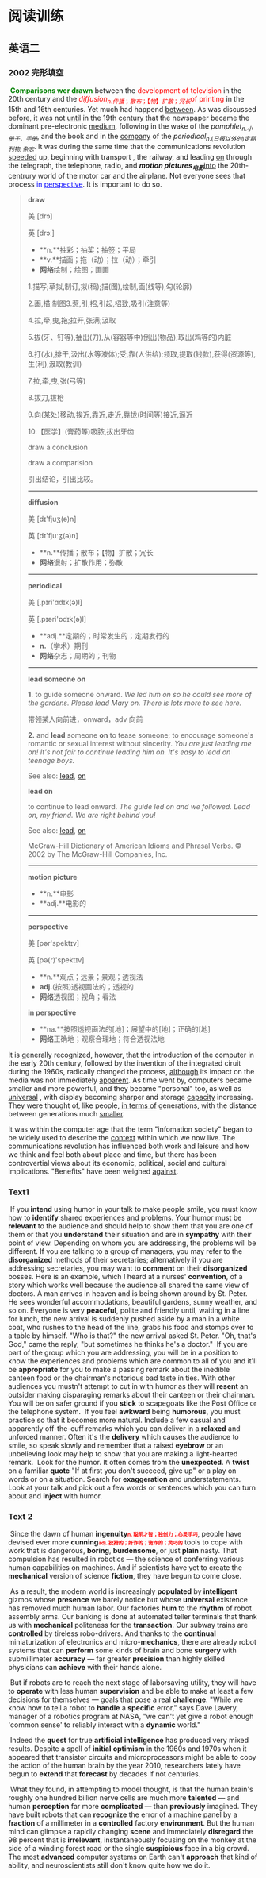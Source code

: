 # 阅读训练

## 英语二

### 2002 完形填空

​	<font color = green>**Comparisons wer drawn**</font> between the <font color = red>development of television</font> in the 20th century and the <font color = red>$diffusion_{n.传播；散布；【物】扩散；冗长}$​​​​ of printing</font> in the 15th and 16th centuries.  Yet much had happend <u>between</u>.  As was discussed before, it was not  <u>until</u> in the 19th century that the newspaper became the dominant pre-electronic <u>medium</u>, following in the wake of the $pamphlet_{n. 小册子，手册}$​​​​, and the book and in the <u>company</u> of the $periodical_{n.(日报以外的)定期刊物,杂志}$​​​​​. It was during the same time that the communications revolution <u>speeded</u> up, beginning with transport , the railway, and leading <u>on</u> through the telegraph, the telephone, radio, and **$motion\ pictures_{电影}$​​​​​** <u>into</u> the 20th-centrury world of the motor car and the airplane. Not everyone sees that process <font color = blue>in <u>perspective</u></font>. It is important to do so.

> **draw**
>
> 美 [drɔ]
>
> 英 [drɔː]
>
> - **n.**抽彩；抽奖；抽签；平局
> - **v.**描画；拖（动）；拉（动）；牵引
> - **网络**绘制；绘图；画画
>
> 1.描写;草拟,制订,拟(稿);描(图),绘制,画(线等),勾(轮廓)
>
> 2.画,描;制图3.惹,引,招,引起,招致,吸引(注意等)
>
> 4.拉,牵,曳,拖;拉开,张满;汲取
>
> 5.拔(牙、钉等),抽出(刀),从(容器等中)倒出(物品);取出(鸡等的)内脏
>
> 6.打(水),排干,汲出(水等液体);受,靠(人供给);领取,提取(钱款),获得(资源等),生(利),汲取(教训)
>
> 7.拉,牵,曳,张(弓等)
>
> 8.拔刀,拔枪
>
> 9.向(某处)移动,挨近,靠近,走近,靠拢(时间等)接近,逼近
>
> 10.【医学】(膏药等)吸脓,拔出牙齿
>
> draw a conclusion 
>
> draw a comparision
>
> 引出结论，引出比较。
>
> ---
>
> **diffusion**
>
> 美 [dɪ'fjuʒ(ə)n]
>
> 英 [dɪ'fjuːʒ(ə)n]
>
> - **n.**传播；散布；【物】扩散；冗长
> - **网络**漫射；扩散作用；弥散
>
> ---
>
> **periodical**
>
> 美 [.pɪri'ɑdɪk(ə)l]
>
> 英 [.pɪəri'ɒdɪk(ə)l]
>
> - **adj.**定期的；时常发生的；定期发行的
> - **n.**（学术）期刊
> - **网络**杂志；周期的；刊物
>
> ---
>
> **lead someone on**
>
> **1.** to guide someone onward. *We led him on so he could see more of the gardens.* *Please lead Mary on. There is lots more to see here.*
>
> 带领某人向前进，onward，adv 向前
>
> **2.** and **lead** someone **on** to tease someone; to encourage someone's romantic or sexual interest without sincerity. *You are just leading me on!* *It's not fair to continue leading him on.* *It's easy to lead on teenage boys.*
>
> See also: [lead](https://idioms.thefreedictionary.com/lead), [on](https://idioms.thefreedictionary.com/on)
>
> **lead on**
>
> to continue to lead onward. *The guide led on and we followed.* *Lead on, my friend. We are right behind you!*
>
> See also: [lead](https://idioms.thefreedictionary.com/lead), [on](https://idioms.thefreedictionary.com/on)
>
> McGraw-Hill Dictionary of American Idioms and Phrasal Verbs. © 2002 by The McGraw-Hill Companies, Inc.
>
> ---
>
> **motion picture**
>
> - **n.**电影
> - **adj.**电影的
>
> ---
>
> **perspective**
>
> 美 [pər'spektɪv]
>
> 英 [pə(r)'spektɪv]
>
> - **n.**观点；远景；景观；透视法
> - **adj.**(按照)透视画法的；透视的
> - **网络**透视图；视角；看法
>
> **in perspective**
>
> - **na.**按照透视画法的[地]；展望中的[地]；正确的[地]
> - **网络**正确地；观察合理地；符合透视法地

It is generally recognized, however, that the introduction of the computer in the early 20th century, followed by the invention of the integrated ciruit during the 1960s, radically changed the process, <u>although</u> its impact on the media was not immediately <u>apparent</u>. As time went by, computers became smaller and more powerful, and they became "personal" too, as well as <u>universal</u> , with display becoming sharper and storage <u>capacity</u> increasing. They were thought of, like people, <u>in terms of</u>  generations, with the distance between generations much <u>smaller</u>.

It was within the computer age that the term "infomation society" began to be widely used to describe the <u>context</u>  within which we now live. The communications revolution has influenced both work and leisure and how we think and feel both about place and time, but there has been controvertial views about its economic, political, social and cultural implications. "Benefits" have been weighed <u>against</u>.



### Text1

​	If you **intend** using humor in your talk to make people smile, you must know how to **identify** shared experiences and problems. Your humor must be **relevant** to the audience and should help to show them that you are one of them or that you **understand** their situation and are in **sympathy** with their point of view. Depending on whom you are addressing, the problems will be different. If you are talking to a group of managers, you may refer to the **disorganized** methods of their secretaries; alternatively if you are addressing secretaries, you may want to **comment** on their **disorganized** bosses.
Here is an example, which I heard at a nurses' **convention**, of a story which works well because the audience all shared the same view of doctors. A man arrives in heaven and is being shown around by St. Peter. He sees wonderful accommodations, beautiful gardens, sunny weather, and so on. Everyone is very **peaceful**, polite and friendly until, waiting in a line for lunch, the new arrival is suddenly pushed aside by a man in a white coat, who rushes to the head of the line, grabs his food and stomps over to a table by himself. "Who is that?" the new arrival asked St. Peter. "Oh, that's God," came the reply, "but sometimes he thinks he's a doctor."
​	If you are part of the group which you are addressing, you will be in a position to know the experiences and problems which are common to all of you and it'll be **appropriate** for you to make a passing remark about the inedible canteen food or the chairman's notorious bad taste in ties. With other audiences you mustn't attempt to cut in with humor as they will **resent** an outsider making disparaging remarks about their canteen or their chairman. You will be on safer ground if you **stick** to scapegoats like the Post Office or the telephone system.
​	If you feel **awkward** being **humorous**, you must practice so that it becomes more natural. Include a few casual and apparently off-the-cuff remarks which you can deliver in a **relaxed** and unforced manner. Often it's the **delivery** which causes the audience to smile, so speak slowly and remember that a raised **eyebrow** or an unbelieving look may help to show that you are making a light-hearted remark.
​	Look for the humor. It often comes from the **unexpected**. A **twist** on a familiar **quote** "If at first you don't succeed, give up" or a play on words or on a situation. Search for **exaggeration** and understatements. Look at your talk and pick out a few words or sentences which you can turn about and **inject** with humor.





### Text 2

​	Since the dawn of human **ingenuity**<font size=1 color = red>**n. 聪明才智；独创力；心灵手巧**</font>, people have devised ever more **cunning**<font size=1 color=red>**adj. 狡猾的；奸诈的；诡诈的；灵巧的**</font> tools to cope with work that is dangerous, **boring**, **burdensome**, or just **plain** nasty. That compulsion has resulted in robotics — the science of conferring various human capabilities on machines. And if scientists have yet to create the **mechanical** version of science **fiction**, they have begun to come close.

​	As a result, the modern world is increasingly **populated** by **intelligent** gizmos whose **presence** we barely notice but whose **universal** existence has removed much human labor. Our factories **hum** to the **rhythm** of robot assembly arms. Our banking is done at automated teller terminals that thank us with **mechanical** politeness for the **transaction**. Our subway trains are **controlled** by tireless robo-drivers. And thanks to the **continual** miniaturization of electronics and micro-**mechanics**, there are already robot systems that can **perform** some kinds of brain and bone **surgery** with submillimeter **accuracy** — far greater **precision** than highly skilled physicians can **achieve** with their hands alone.

​	But if robots are to reach the next stage of laborsaving utility, they will have to **operate** with less human **supervision** and be able to make at least a few decisions for themselves — goals that pose a real **challenge**. "While we know how to tell a robot to **handle** a **specific** error," says Dave Lavery, manager of a robotics program at NASA, "we can't yet give a robot enough 'common sense' to reliably interact with a **dynamic** world."

​	Indeed the **quest** for true **artificial** **intelligence** has produced very mixed results. Despite a spell of **initial** **optimism** in the 1960s and 1970s when it appeared that transistor circuits and microprocessors might be able to copy the action of the human brain by the year 2010, researchers lately have begun to **extend** that **forecast** by decades if not centuries.

​	What they found, in attempting to model thought, is that the human brain's roughly one hundred billion nerve cells are much more **talented** — and human **perception** far more **complicated** — than **previously** imagined. They have built robots that can **recognize** the error of a machine panel by a **fraction** of a millimeter in a **controlled** factory **environment**. But the human mind can glimpse a rapidly changing **scene** and immediately **disregard** the 98 percent that is **irrelevant**, instantaneously focusing on the monkey at the side of a winding forest road or the single **suspicious** face in a big crowd. The most **advanced** computer systems on Earth can't **approach** that kind of ability, and neuroscientists still don't know quite how we do it.

